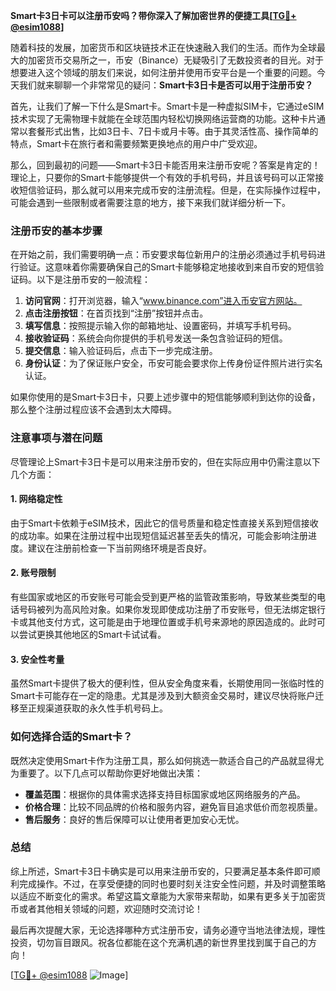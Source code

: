 **Smart卡3日卡可以注册币安吗？带你深入了解加密世界的便捷工具[[TG💪+ @esim1088](https://t.me/s/esim1088)]**

随着科技的发展，加密货币和区块链技术正在快速融入我们的生活。而作为全球最大的加密货币交易所之一，币安（Binance）无疑吸引了无数投资者的目光。对于想要进入这个领域的朋友们来说，如何注册并使用币安平台是一个重要的问题。今天我们就来聊聊一个非常常见的疑问：**Smart卡3日卡是否可以用于注册币安？**

首先，让我们了解一下什么是Smart卡。Smart卡是一种虚拟SIM卡，它通过eSIM技术实现了无需物理卡就能在全球范围内轻松切换网络运营商的功能。这种卡片通常以套餐形式出售，比如3日卡、7日卡或月卡等。由于其灵活性高、操作简单的特点，Smart卡在旅行者和需要频繁更换地点的用户中广受欢迎。

那么，回到最初的问题——Smart卡3日卡能否用来注册币安呢？答案是肯定的！理论上，只要你的Smart卡能够提供一个有效的手机号码，并且该号码可以正常接收短信验证码，那么就可以用来完成币安的注册流程。但是，在实际操作过程中，可能会遇到一些限制或者需要注意的地方，接下来我们就详细分析一下。

### 注册币安的基本步骤

在开始之前，我们需要明确一点：币安要求每位新用户的注册必须通过手机号码进行验证。这意味着你需要确保自己的Smart卡能够稳定地接收到来自币安的短信验证码。以下是注册币安的一般流程：

1. **访问官网**：打开浏览器，输入“www.binance.com”进入币安官方网站。
2. **点击注册按钮**：在首页找到“注册”按钮并点击。
3. **填写信息**：按照提示输入你的邮箱地址、设置密码，并填写手机号码。
4. **接收验证码**：系统会向你提供的手机号发送一条包含验证码的短信。
5. **提交信息**：输入验证码后，点击下一步完成注册。
6. **身份认证**：为了保证账户安全，币安可能会要求你上传身份证件照片进行实名认证。

如果你使用的是Smart卡3日卡，只要上述步骤中的短信能够顺利到达你的设备，那么整个注册过程应该不会遇到太大障碍。

### 注意事项与潜在问题

尽管理论上Smart卡3日卡是可以用来注册币安的，但在实际应用中仍需注意以下几个方面：

#### 1. 网络稳定性
由于Smart卡依赖于eSIM技术，因此它的信号质量和稳定性直接关系到短信接收的成功率。如果在注册过程中出现短信延迟甚至丢失的情况，可能会影响注册进度。建议在注册前检查一下当前网络环境是否良好。

#### 2. 账号限制
有些国家或地区的币安账号可能会受到更严格的监管政策影响，导致某些类型的电话号码被列为高风险对象。如果你发现即使成功注册了币安账号，但无法绑定银行卡或其他支付方式，这可能是由于地理位置或手机号来源地的原因造成的。此时可以尝试更换其他地区的Smart卡试试看。

#### 3. 安全性考量
虽然Smart卡提供了极大的便利性，但从安全角度来看，长期使用同一张临时性的Smart卡可能存在一定的隐患。尤其是涉及到大额资金交易时，建议尽快将账户迁移至正规渠道获取的永久性手机号码上。

### 如何选择合适的Smart卡？

既然决定使用Smart卡作为注册工具，那么如何挑选一款适合自己的产品就显得尤为重要了。以下几点可以帮助你更好地做出决策：

- **覆盖范围**：根据你的具体需求选择支持目标国家或地区网络服务的产品。
- **价格合理**：比较不同品牌的价格和服务内容，避免盲目追求低价而忽视质量。
- **售后服务**：良好的售后保障可以让使用者更加安心无忧。

### 总结

综上所述，Smart卡3日卡确实是可以用来注册币安的，只要满足基本条件即可顺利完成操作。不过，在享受便捷的同时也要时刻关注安全性问题，并及时调整策略以适应不断变化的需求。希望这篇文章能为大家带来帮助，如果有更多关于加密货币或者其他相关领域的问题，欢迎随时交流讨论！

最后再次提醒大家，无论选择哪种方式注册币安，请务必遵守当地法律法规，理性投资，切勿盲目跟风。祝各位都能在这个充满机遇的新世界里找到属于自己的方向！

[[TG💪+ @esim1088](https://t.me/s/esim1088) ![Image](https://i.postimg.cc/4NQfJmqS/Snipaste-2025-05-13-00-14-12.png)]